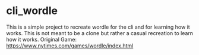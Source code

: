 # cli_wordle

This is a simple project to recreate wordle for the cli and for learning how it works. This is not meant to be a clone but rather a casual recreation to learn how it works.
Original Game: https://www.nytimes.com/games/wordle/index.html
